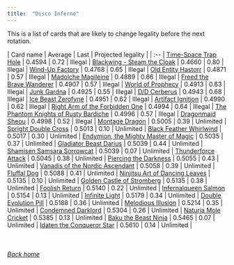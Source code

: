 ```yaml
---
title:  "Disco Inferno"
---
```


This is a list of cards that are likely to change legality before the next rotation.

| Card name | Average | Last | Projected legality |
| :-- |
[Time-Space Trap Hole](https://db.ygoprodeck.com/card/?search=Time-Space%20Trap%20Hole) | 0.4594 | 0.72 | Illegal |
[Blackwing - Steam the Cloak](https://db.ygoprodeck.com/card/?search=Blackwing%20-%20Steam%20the%20Cloak) | 0.4660 | 0.80 | Illegal |
[Wind-Up Factory](https://db.ygoprodeck.com/card/?search=Wind-Up%20Factory) | 0.4768 | 0.65 | Illegal |
[Old Entity Hastorr](https://db.ygoprodeck.com/card/?search=Old%20Entity%20Hastorr) | 0.4871 | 0.57 | Illegal |
[Madolche Magileine](https://db.ygoprodeck.com/card/?search=Madolche%20Magileine) | 0.4889 | 0.66 | Illegal |
[Freed the Brave Wanderer](https://db.ygoprodeck.com/card/?search=Freed%20the%20Brave%20Wanderer) | 0.4907 | 0.57 | Illegal |
[World of Prophecy](https://db.ygoprodeck.com/card/?search=World%20of%20Prophecy) | 0.4913 | 0.63 | Illegal |
[Junk Gardna](https://db.ygoprodeck.com/card/?search=Junk%20Gardna) | 0.4925 | 0.55 | Illegal |
[D/D Cerberus](https://db.ygoprodeck.com/card/?search=D/D%20Cerberus) | 0.4943 | 0.68 | Illegal |
[Ice Beast Zerofyne](https://db.ygoprodeck.com/card/?search=Ice%20Beast%20Zerofyne) | 0.4951 | 0.62 | Illegal |
[Artifact Ignition](https://db.ygoprodeck.com/card/?search=Artifact%20Ignition) | 0.4990 | 0.62 | Illegal |
[Right Arm of the Forbidden One](https://db.ygoprodeck.com/card/?search=Right%20Arm%20of%20the%20Forbidden%20One) | 0.4994 | 0.64 | Illegal |
[The Phantom Knights of Rusty Bardiche](https://db.ygoprodeck.com/card/?search=The%20Phantom%20Knights%20of%20Rusty%20Bardiche) | 0.4996 | 0.57 | Illegal |
[Dragonmaid Sheou](https://db.ygoprodeck.com/card/?search=Dragonmaid%20Sheou) | 0.4998 | 0.52 | Illegal |
[Montage Dragon](https://db.ygoprodeck.com/card/?search=Montage%20Dragon) | 0.5005 | 0.39 | Unlimited |
[Spright Double Cross](https://db.ygoprodeck.com/card/?search=Spright%20Double%20Cross) | 0.5013 | 0.10 | Unlimited |
[Black Feather Whirlwind](https://db.ygoprodeck.com/card/?search=Black%20Feather%20Whirlwind) | 0.5017 | 0.30 | Unlimited |
[Endymion, the Mighty Master of Magic](https://db.ygoprodeck.com/card/?search=Endymion,%20the%20Mighty%20Master%20of%20Magic) | 0.5035 | 0.37 | Unlimited |
[Gladiator Beast Darius](https://db.ygoprodeck.com/card/?search=Gladiator%20Beast%20Darius) | 0.5039 | 0.44 | Unlimited |
[Shamisen Samsara Sorrowcat](https://db.ygoprodeck.com/card/?search=Shamisen%20Samsara%20Sorrowcat) | 0.5039 | 0.07 | Unlimited |
[Thunderforce Attack](https://db.ygoprodeck.com/card/?search=Thunderforce%20Attack) | 0.5045 | 0.38 | Unlimited |
[Piercing the Darkness](https://db.ygoprodeck.com/card/?search=Piercing%20the%20Darkness) | 0.5055 | 0.43 | Unlimited |
[Vanadis of the Nordic Ascendant](https://db.ygoprodeck.com/card/?search=Vanadis%20of%20the%20Nordic%20Ascendant) | 0.5058 | 0.39 | Unlimited |
[Fluffal Dog](https://db.ygoprodeck.com/card/?search=Fluffal%20Dog) | 0.5088 | 0.41 | Unlimited |
[Ninjitsu Art of Dancing Leaves](https://db.ygoprodeck.com/card/?search=Ninjitsu%20Art%20of%20Dancing%20Leaves) | 0.5135 | 0.10 | Unlimited |
[Golden Castle of Stromberg](https://db.ygoprodeck.com/card/?search=Golden%20Castle%20of%20Stromberg) | 0.5135 | 0.38 | Unlimited |
[Foolish Return](https://db.ygoprodeck.com/card/?search=Foolish%20Return) | 0.5140 | 0.22 | Unlimited |
[Infernalqueen Salmon](https://db.ygoprodeck.com/card/?search=Infernalqueen%20Salmon) | 0.5154 | 0.13 | Unlimited |
[Infinite Light](https://db.ygoprodeck.com/card/?search=Infinite%20Light) | 0.5179 | 0.34 | Unlimited |
[Double Evolution Pill](https://db.ygoprodeck.com/card/?search=Double%20Evolution%20Pill) | 0.5188 | 0.36 | Unlimited |
[Melodious Illusion](https://db.ygoprodeck.com/card/?search=Melodious%20Illusion) | 0.5214 | 0.35 | Unlimited |
[Condemned Darklord](https://db.ygoprodeck.com/card/?search=Condemned%20Darklord) | 0.5304 | 0.26 | Unlimited |
[Naturia Mole Cricket](https://db.ygoprodeck.com/card/?search=Naturia%20Mole%20Cricket) | 0.5385 | 0.13 | Unlimited |
[Baku the Beast Ninja](https://db.ygoprodeck.com/card/?search=Baku%20the%20Beast%20Ninja) | 0.5465 | 0.07 | Unlimited |
[Idaten the Conqueror Star](https://db.ygoprodeck.com/card/?search=Idaten%20the%20Conqueror%20Star) | 0.5610 | 0.14 | Unlimited |

<br>

###### [Back home](index)